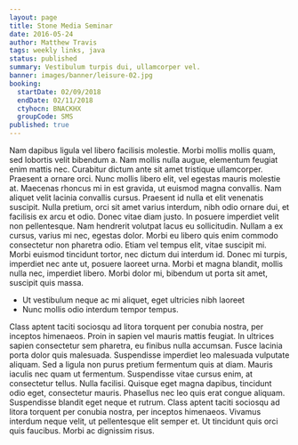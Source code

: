 ```yaml
---
layout: page
title: Stone Media Seminar
date: 2016-05-24
author: Matthew Travis
tags: weekly links, java
status: published
summary: Vestibulum turpis dui, ullamcorper vel.
banner: images/banner/leisure-02.jpg
booking:
  startDate: 02/09/2018
  endDate: 02/11/2018
  ctyhocn: BNACKHX
  groupCode: SMS
published: true
---
```

Nam dapibus ligula vel libero facilisis molestie. Morbi mollis mollis quam, sed lobortis velit bibendum a. Nam mollis nulla augue, elementum feugiat enim mattis nec. Curabitur dictum ante sit amet tristique ullamcorper. Praesent a ornare orci. Nunc mollis libero elit, vel egestas mauris molestie at. Maecenas rhoncus mi in est gravida, ut euismod magna convallis.
Nam aliquet velit lacinia convallis cursus. Praesent id nulla et elit venenatis suscipit. Nulla pretium, orci sit amet varius interdum, nibh odio ornare dui, et facilisis ex arcu et odio. Donec vitae diam justo. In posuere imperdiet velit non pellentesque. Nam hendrerit volutpat lacus eu sollicitudin. Nullam a ex cursus, varius mi nec, egestas dolor. Morbi eu libero quis enim commodo consectetur non pharetra odio. Etiam vel tempus elit, vitae suscipit mi. Morbi euismod tincidunt tortor, nec dictum dui interdum id. Donec mi turpis, imperdiet nec ante ut, posuere laoreet urna. Morbi et magna blandit, mollis nulla nec, imperdiet libero. Morbi dolor mi, bibendum ut porta sit amet, suscipit quis massa.

* Ut vestibulum neque ac mi aliquet, eget ultricies nibh laoreet
* Nunc mollis odio interdum tempor tempus.

Class aptent taciti sociosqu ad litora torquent per conubia nostra, per inceptos himenaeos. Proin in sapien vel mauris mattis feugiat. In ultrices sapien consectetur sem pharetra, eu finibus nulla accumsan. Fusce lacinia porta dolor quis malesuada. Suspendisse imperdiet leo malesuada vulputate aliquam. Sed a ligula non purus pretium fermentum quis at diam. Mauris iaculis nec quam ut fermentum. Suspendisse vitae cursus enim, at consectetur tellus. Nulla facilisi. Quisque eget magna dapibus, tincidunt odio eget, consectetur mauris. Phasellus nec leo quis erat congue aliquam. Suspendisse blandit eget neque et rutrum. Class aptent taciti sociosqu ad litora torquent per conubia nostra, per inceptos himenaeos. Vivamus interdum neque velit, ut pellentesque elit semper et. Ut tincidunt quis orci quis faucibus. Morbi ac dignissim risus.
